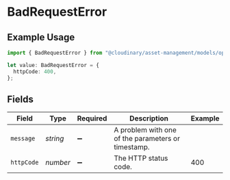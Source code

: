 # BadRequestError

## Example Usage

```typescript
import { BadRequestError } from "@cloudinary/asset-management/models/operations";

let value: BadRequestError = {
  httpCode: 400,
};
```

## Fields

| Field                                              | Type                                               | Required                                           | Description                                        | Example                                            |
| -------------------------------------------------- | -------------------------------------------------- | -------------------------------------------------- | -------------------------------------------------- | -------------------------------------------------- |
| `message`                                          | *string*                                           | :heavy_minus_sign:                                 | A problem with one of the parameters or timestamp. |                                                    |
| `httpCode`                                         | *number*                                           | :heavy_minus_sign:                                 | The HTTP status code.                              | 400                                                |